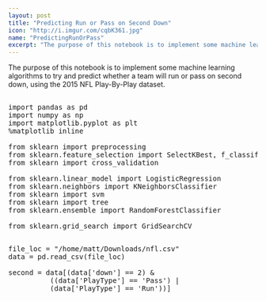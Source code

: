 ```yaml
---
layout: post
title: "Predicting Run or Pass on Second Down"
icon: "http://i.imgur.com/cqbK361.jpg"
name: "PredictingRunOrPass"
excerpt: "The purpose of this notebook is to implement some machine learning algorithms to try and predict whether a team will run or pass on second down, using the 2015 NFL Play-By-Play dataset."
---
```

<script src="https://cdn.rawgit.com/google/code-prettify/master/loader/run_prettify.js"></script>

The purpose of this notebook is to implement some machine learning algorithms to try and predict whether a team will run or pass on second down, using the 2015 NFL Play-By-Play dataset.

<pre class="prettyprint py-html">

import pandas as pd 
import numpy as np 
import matplotlib.pyplot as plt 
%matplotlib inline 

from sklearn import preprocessing
from sklearn.feature_selection import SelectKBest, f_classif
from sklearn import cross_validation

from sklearn.linear_model import LogisticRegression
from sklearn.neighbors import KNeighborsClassifier
from sklearn import svm
from sklearn import tree
from sklearn.ensemble import RandomForestClassifier

from sklearn.grid_search import GridSearchCV

</pre>

<pre class="prettyprint py-html">
file_loc = "/home/matt/Downloads/nfl.csv"
data = pd.read_csv(file_loc)

second = data[(data['down'] == 2) & 
          ((data['PlayType'] == 'Pass') | 
          (data['PlayType'] == 'Run'))]
</pre>
